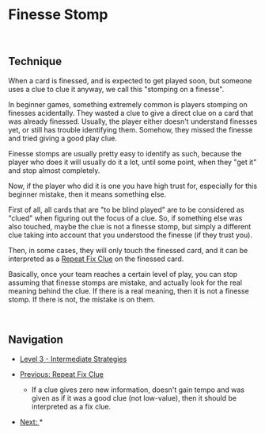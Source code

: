 # Finesse Stomp

<br />

## Technique

When a card is finessed, and is expected to get played soon, but someone uses a clue to clue it anyway, we call this "stomping on a finesse".

In beginner games, something extremely common is players stomping on finesses acidentally. They wasted a clue to give a direct clue on a card that was already finessed. Usually, the player either doesn't understand finesses yet, or still has trouble identifying them. Somehow, they missed the finesse and tried giving a good play clue.

Finesse stomps are usually pretty easy to identify as such, because the player who does it will usually do it a lot, until some point, when they "get it" and stop almost completely.

Now, if the player who did it is one you have high trust for, especially for this beginner mistake, then it means something else.

First of all, all cards that are "to be blind played" are to be considered as "clued" when figuring out the focus of a clue. So, if something else was also touched, maybe the clue is not a finesse stomp, but simply a different clue taking into account that you understood the finesse (if they trust you).

Then, in some cases, they will only touch the finessed card, and it can be interpreted as a [Repeat Fix Clue](https://github.com/agilbert1412/HanabiStrategy/blob/master/Strategy/Level%203%20-%20Intermediate/46%20-%20Repeat%20Fix%20Clue.md) on the finessed card.

Basically, once your team reaches a certain level of play, you can stop assuming that finesse stomps are mistake, and actually look for the real meaning behind the clue. If there is a real meaning, then it is not a finesse stomp. If there is not, the mistake is on them.
 

<br />

## Navigation

* [Level 3 - Intermediate Strategies](https://github.com/agilbert1412/HanabiStrategy/blob/master/Strategy/Level%203%20-%20Intermediate/Level%203%20-%20Intermediate.md)

* [Previous: Repeat Fix Clue](https://github.com/agilbert1412/HanabiStrategy/blob/master/Strategy/Level%203%20-%20Intermediate/46%20-%20Repeat%20Fix%20Clue.md)
	* If a clue gives zero new information, doesn't gain tempo and was given as if it was a good clue (not low-value), then it should be interpreted as a fix clue.

* [Next: ](https://github.com/agilbert1412/HanabiStrategy/blob/master/Strategy/Level%203%20-%20Intermediate/40%20-%20The%20Prompt.md)
	* 